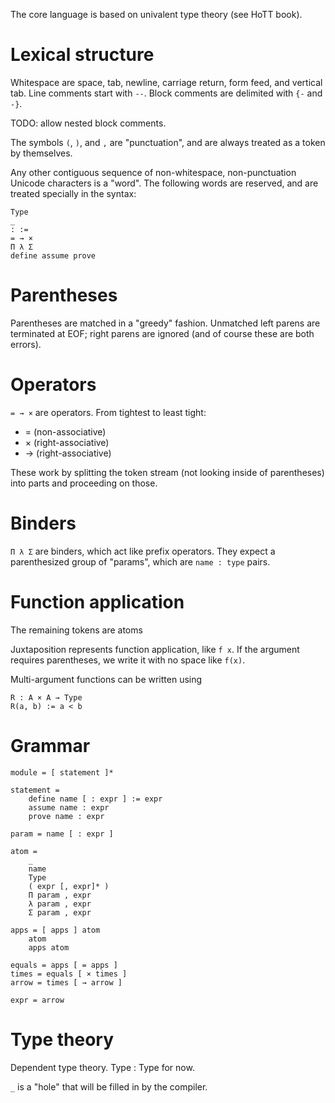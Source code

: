 The core language is based on univalent type theory (see HoTT book).

# Lexical structure

Whitespace are space, tab, newline, carriage return, form feed, and vertical
tab. Line comments start with `--`. Block comments are delimited with `{-` and
`-}`.

TODO: allow nested block comments.

The symbols `(`, `)`, and `,` are "punctuation", and are always
treated as a token by themselves.

Any other contiguous sequence of non-whitespace, non-punctuation Unicode
characters is a "word". The following words are reserved, and are treated
specially in the syntax:

```
Type
_
: :=
= → ×
Π λ Σ
define assume prove
```

# Parentheses

Parentheses are matched in a "greedy" fashion. Unmatched left parens are
terminated at EOF; right parens are ignored (and of course these are both
errors).

# Operators

`= → ×` are operators. From tightest to least tight:
* = (non-associative)
* × (right-associative)
* → (right-associative)

These work by splitting the token stream (not looking inside of parentheses)
into parts and proceeding on those.

# Binders

`Π λ Σ` are binders, which act like prefix operators. They expect a
parenthesized group of "params", which are `name : type` pairs.

# Function application

The remaining tokens are atoms

Juxtaposition represents function application, like `f x`. If the argument
requires parentheses, we write it with no space like `f(x)`.

Multi-argument functions can be written using 
```
R : A × A → Type
R(a, b) := a < b
```

# Grammar

```
module = [ statement ]*

statement =
    define name [ : expr ] := expr
    assume name : expr
    prove name : expr

param = name [ : expr ]

atom =
    _
    name
    Type
    ( expr [, expr]* )
    Π param , expr
    λ param , expr
    Σ param , expr

apps = [ apps ] atom
    atom
    apps atom

equals = apps [ = apps ]
times = equals [ × times ]
arrow = times [ → arrow ]

expr = arrow
```

# Type theory

Dependent type theory. Type : Type for now.

`_` is a "hole" that will be filled in by the compiler.
